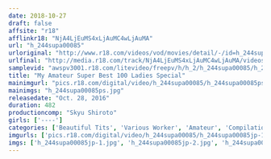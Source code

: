 ```yaml
---
date: 2018-10-27
draft: false
affsite: "r18"
afflinkr18: "NjA4LjEuMS4xLjAuMC4wLjAuMA"
url: "h_244supa00085"
urloriginal: "http://www.r18.com/videos/vod/movies/detail/-/id=h_244supa00085"
urlfinal: "http://media.r18.com/track/NjA4LjEuMS4xLjAuMC4wLjAuMA/videos/vod/movies/detail/-/id=h_244supa00085"
samplevid: "awspv3001.r18.com/litevideo/freepv/h/h_2/h_244supa00085/h_244supa00085_dmb_w.mp4"
title: "My Amateur Super Best 100 Ladies Special"
mainimgurl: "pics.r18.com/digital/video/h_244supa00085/h_244supa00085ps.jpg"
mainimgs: "h_244supa00085ps.jpg"
releasedate: "Oct. 28, 2016"
duration: 482
productioncomp: "Skyu Shiroto"
girls: ['----']
categories: ['Beautiful Tits', 'Various Worker', 'Amateur', 'Compilation', 'Over 4 Hours', 'Hi-Def']
imgurls: ['pics.r18.com/digital/video/h_244supa00085/h_244supa00085jp-1.jpg', 'pics.r18.com/digital/video/h_244supa00085/h_244supa00085jp-2.jpg', 'pics.r18.com/digital/video/h_244supa00085/h_244supa00085jp-3.jpg', 'pics.r18.com/digital/video/h_244supa00085/h_244supa00085jp-4.jpg', 'pics.r18.com/digital/video/h_244supa00085/h_244supa00085jp-5.jpg', 'pics.r18.com/digital/video/h_244supa00085/h_244supa00085jp-6.jpg', 'pics.r18.com/digital/video/h_244supa00085/h_244supa00085jp-7.jpg', 'pics.r18.com/digital/video/h_244supa00085/h_244supa00085jp-8.jpg', 'pics.r18.com/digital/video/h_244supa00085/h_244supa00085jp-9.jpg', 'pics.r18.com/digital/video/h_244supa00085/h_244supa00085jp-10.jpg', 'pics.r18.com/digital/video/h_244supa00085/h_244supa00085jp-11.jpg', 'pics.r18.com/digital/video/h_244supa00085/h_244supa00085jp-12.jpg', 'pics.r18.com/digital/video/h_244supa00085/h_244supa00085jp-13.jpg', 'pics.r18.com/digital/video/h_244supa00085/h_244supa00085jp-14.jpg', 'pics.r18.com/digital/video/h_244supa00085/h_244supa00085jp-15.jpg', 'pics.r18.com/digital/video/h_244supa00085/h_244supa00085jp-16.jpg', 'pics.r18.com/digital/video/h_244supa00085/h_244supa00085jp-17.jpg', 'pics.r18.com/digital/video/h_244supa00085/h_244supa00085jp-18.jpg', 'pics.r18.com/digital/video/h_244supa00085/h_244supa00085jp-19.jpg', 'pics.r18.com/digital/video/h_244supa00085/h_244supa00085jp-20.jpg']
imgs: ['h_244supa00085jp-1.jpg', 'h_244supa00085jp-2.jpg', 'h_244supa00085jp-3.jpg', 'h_244supa00085jp-4.jpg', 'h_244supa00085jp-5.jpg', 'h_244supa00085jp-6.jpg', 'h_244supa00085jp-7.jpg', 'h_244supa00085jp-8.jpg', 'h_244supa00085jp-9.jpg', 'h_244supa00085jp-10.jpg', 'h_244supa00085jp-11.jpg', 'h_244supa00085jp-12.jpg', 'h_244supa00085jp-13.jpg', 'h_244supa00085jp-14.jpg', 'h_244supa00085jp-15.jpg', 'h_244supa00085jp-16.jpg', 'h_244supa00085jp-17.jpg', 'h_244supa00085jp-18.jpg', 'h_244supa00085jp-19.jpg', 'h_244supa00085jp-20.jpg']
---
```

